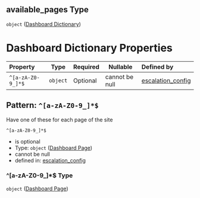 ## available_pages Type

`object` ([Dashboard Dictionary](escos-properties-dashboard-dictionary.md))

# Dashboard Dictionary Properties

| Property          | Type     | Required | Nullable       | Defined by                                                                                                                                                                  |
| :---------------- | -------- | -------- | -------------- | :-------------------------------------------------------------------------------------------------------------------------------------------------------------------------- |
| `^[a-zA-Z0-9_]*$` | `object` | Optional | cannot be null | [escalation_config](escos-properties-dashboard-dictionary-patternproperties-dashboard-page.md "undefined#/properties/available_pages/patternProperties/^\[a-zA-Z0-9\_]\*$") |

## Pattern: `^[a-zA-Z0-9_]*$`

Have one of these for each page of the site


`^[a-zA-Z0-9_]*$`

-   is optional
-   Type: `object` ([Dashboard Page](escos-properties-dashboard-dictionary-patternproperties-dashboard-page.md))
-   cannot be null
-   defined in: [escalation_config](escos-properties-dashboard-dictionary-patternproperties-dashboard-page.md "undefined#/properties/available_pages/patternProperties/^\[a-zA-Z0-9\_]\*$")

### ^\[a-zA-Z0-9\_]\*$ Type

`object` ([Dashboard Page](escos-properties-dashboard-dictionary-patternproperties-dashboard-page.md))

